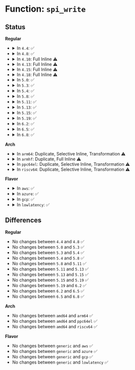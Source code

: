 # Function: <code>spi_write</code>

## Status
<b>Regular</b>
<ul>
<li>
<details>
<summary>In <code>4.4</code>: ✅</summary>

```c
int spi_write(struct spi_device *spi, const void *buf, size_t len);
```

**Collision:** Unique Static

**Inline:** No

**Transformation:** False

**Instances:**

```
In drivers/base/regmap/regmap-spi.c (ffffffff8156ae00)
Location: include/linux/spi/spi.h:860
Inline: False
Direct callers:
  - drivers/base/regmap/regmap-spi.c:regmap_spi_write
```
**Symbols:**

```
ffffffff8156ae00-ffffffff8156ae8c: spi_write (STB_LOCAL)
```
</details>
</li>
<li>
<details>
<summary>In <code>4.8</code>: ✅</summary>

```c
int spi_write(struct spi_device *spi, const void *buf, size_t len);
```

**Collision:** Unique Static

**Inline:** No

**Transformation:** False

**Instances:**

```
In drivers/base/regmap/regmap-spi.c (ffffffff815bf9d0)
Location: include/linux/spi/spi.h:995
Inline: False
Direct callers:
  - drivers/base/regmap/regmap-spi.c:regmap_spi_write
```
**Symbols:**

```
ffffffff815bf9d0-ffffffff815bfa6c: spi_write (STB_LOCAL)
```
</details>
</li>
<li>
<details>
<summary>In <code>4.10</code>: Full Inline ⚠️</summary>

**Collision:** Unique Static

**Inline:** Full

**Transformation:** False

**Instances:**

```
In drivers/base/regmap/regmap-spi.c (ffffffff815eee99)
Location: include/linux/spi/spi.h:1037
Inline: True
Inline callers:
  - drivers/base/regmap/regmap-spi.c:regmap_spi_write
```
</details>
</li>
<li>
<details>
<summary>In <code>4.13</code>: Full Inline ⚠️</summary>

**Collision:** Unique Static

**Inline:** Full

**Transformation:** False

**Instances:**

```
In drivers/base/regmap/regmap-spi.c (ffffffff81603019)
Location: include/linux/spi/spi.h:1074
Inline: True
Inline callers:
  - drivers/base/regmap/regmap-spi.c:regmap_spi_write
```
</details>
</li>
<li>
<details>
<summary>In <code>4.15</code>: Full Inline ⚠️</summary>

**Collision:** Unique Static

**Inline:** Full

**Transformation:** False

**Instances:**

```
In drivers/base/regmap/regmap-spi.c (ffffffff8166b3e9)
Location: include/linux/spi/spi.h:1074
Inline: True
Inline callers:
  - drivers/base/regmap/regmap-spi.c:regmap_spi_write
```
</details>
</li>
<li>
<details>
<summary>In <code>4.18</code>: Full Inline ⚠️</summary>

**Collision:** Unique Static

**Inline:** Full

**Transformation:** False

**Instances:**

```
In drivers/base/regmap/regmap-spi.c (ffffffff816a6ed4)
Location: include/linux/spi/spi.h:1070
Inline: True
Inline callers:
  - drivers/base/regmap/regmap-spi.c:regmap_spi_write
```
</details>
</li>
<li>
<details>
<summary>In <code>5.0</code>: ✅</summary>

```c
int spi_write(struct spi_device *spi, const void *buf, size_t len);
```

**Collision:** Unique Static

**Inline:** No

**Transformation:** False

**Instances:**

```
In drivers/base/regmap/regmap-spi.c (ffffffff816c7910)
Location: include/linux/spi/spi.h:1068
Inline: False
Direct callers:
  - drivers/base/regmap/regmap-spi.c:regmap_spi_write
```
**Symbols:**

```
ffffffff816c7910-ffffffff816c795f: spi_write (STB_LOCAL)
```
</details>
</li>
<li>
<details>
<summary>In <code>5.3</code>: ✅</summary>

```c
int spi_write(struct spi_device *spi, const void *buf, size_t len);
```

**Collision:** Unique Static

**Inline:** No

**Transformation:** False

**Instances:**

```
In drivers/base/regmap/regmap-spi.c (ffffffff81702bc0)
Location: include/linux/spi/spi.h:1140
Inline: False
Direct callers:
  - drivers/base/regmap/regmap-spi.c:regmap_spi_write
```
**Symbols:**

```
ffffffff81702bc0-ffffffff81702c0f: spi_write (STB_LOCAL)
```
</details>
</li>
<li>
<details>
<summary>In <code>5.4</code>: ✅</summary>

```c
int spi_write(struct spi_device *spi, const void *buf, size_t len);
```

**Collision:** Unique Static

**Inline:** No

**Transformation:** False

**Instances:**

```
In drivers/base/regmap/regmap-spi.c (ffffffff81726f10)
Location: include/linux/spi/spi.h:1143
Inline: False
Direct callers:
  - drivers/base/regmap/regmap-spi.c:regmap_spi_write
```
**Symbols:**

```
ffffffff81726f10-ffffffff81726f5f: spi_write (STB_LOCAL)
```
</details>
</li>
<li>
<details>
<summary>In <code>5.8</code>: ✅</summary>

```c
int spi_write(struct spi_device *spi, const void *buf, size_t len);
```

**Collision:** Unique Static

**Inline:** No

**Transformation:** False

**Instances:**

```
In drivers/base/regmap/regmap-spi.c (ffffffff817e34e0)
Location: include/linux/spi/spi.h:1254
Inline: False
Direct callers:
  - drivers/base/regmap/regmap-spi.c:regmap_spi_write
```
**Symbols:**

```
ffffffff817e34e0-ffffffff817e353b: spi_write (STB_LOCAL)
```
</details>
</li>
<li>
<details>
<summary>In <code>5.11</code>: ✅</summary>

```c
int spi_write(struct spi_device *spi, const void *buf, size_t len);
```

**Collision:** Unique Static

**Inline:** No

**Transformation:** False

**Instances:**

```
In drivers/base/regmap/regmap-spi.c (ffffffff817f8140)
Location: include/linux/spi/spi.h:1279
Inline: False
Direct callers:
  - drivers/base/regmap/regmap-spi.c:regmap_spi_write
```
**Symbols:**

```
ffffffff817f8140-ffffffff817f819e: spi_write (STB_LOCAL)
```
</details>
</li>
<li>
<details>
<summary>In <code>5.13</code>: ✅</summary>

```c
int spi_write(struct spi_device *spi, const void *buf, size_t len);
```

**Collision:** Unique Static

**Inline:** No

**Transformation:** False

**Instances:**

```
In drivers/base/regmap/regmap-spi.c (ffffffff817dc8d0)
Location: include/linux/spi/spi.h:1269
Inline: False
Direct callers:
  - drivers/base/regmap/regmap-spi.c:regmap_spi_write
```
**Symbols:**

```
ffffffff817dc8d0-ffffffff817dc92e: spi_write (STB_LOCAL)
```
</details>
</li>
<li>
<details>
<summary>In <code>5.15</code>: ✅</summary>

```c
int spi_write(struct spi_device *spi, const void *buf, size_t len);
```

**Collision:** Unique Static

**Inline:** No

**Transformation:** False

**Instances:**

```
In drivers/base/regmap/regmap-spi.c (ffffffff818682d0)
Location: include/linux/spi/spi.h:1268
Inline: False
Direct callers:
  - drivers/base/regmap/regmap-spi.c:regmap_spi_write
```
**Symbols:**

```
ffffffff818682d0-ffffffff8186832e: spi_write (STB_LOCAL)
```
</details>
</li>
<li>
<details>
<summary>In <code>5.19</code>: ✅</summary>

```c
int spi_write(struct spi_device *spi, const void *buf, size_t len);
```

**Collision:** Unique Static

**Inline:** No

**Transformation:** False

**Instances:**

```
In drivers/base/regmap/regmap-spi.c (ffffffff819b0cc0)
Location: include/linux/spi/spi.h:1248
Inline: False
Direct callers:
  - drivers/base/regmap/regmap-spi.c:regmap_spi_write
```
**Symbols:**

```
ffffffff819b0cc0-ffffffff819b0d2d: spi_write (STB_LOCAL)
```
</details>
</li>
<li>
<details>
<summary>In <code>6.2</code>: ✅</summary>

```c
int spi_write(struct spi_device *spi, const void *buf, size_t len);
```

**Collision:** Unique Static

**Inline:** No

**Transformation:** False

**Instances:**

```
In drivers/base/regmap/regmap-spi.c (ffffffff81b24be0)
Location: include/linux/spi/spi.h:1328
Inline: False
Direct callers:
  - drivers/base/regmap/regmap-spi.c:regmap_spi_write
```
**Symbols:**

```
ffffffff81b24be0-ffffffff81b24c4d: spi_write (STB_LOCAL)
```
</details>
</li>
<li>
<details>
<summary>In <code>6.5</code>: ✅</summary>

```c
int spi_write(struct spi_device *spi, const void *buf, size_t len);
```

**Collision:** Unique Static

**Inline:** No

**Transformation:** False

**Instances:**

```
In drivers/base/regmap/regmap-spi.c (ffffffff81b74ce0)
Location: include/linux/spi/spi.h:1379
Inline: False
Direct callers:
  - drivers/base/regmap/regmap-spi.c:regmap_spi_write
```
**Symbols:**

```
ffffffff81b74ce0-ffffffff81b74d47: spi_write (STB_LOCAL)
```
</details>
</li>
<li>
<details>
<summary>In <code>6.8</code>: ✅</summary>

```c
int spi_write(struct spi_device *spi, const void *buf, size_t len);
```

**Collision:** Unique Static

**Inline:** No

**Transformation:** False

**Instances:**

```
In drivers/base/regmap/regmap-spi.c (ffffffff81bc8b60)
Location: include/linux/spi/spi.h:1425
Inline: False
Direct callers:
  - drivers/base/regmap/regmap-spi.c:regmap_spi_write
```
**Symbols:**

```
ffffffff81bc8b60-ffffffff81bc8bc7: spi_write (STB_LOCAL)
```
</details>
</li>
</ul>
<b>Arch</b>
<ul>
<li>
<details>
<summary>In <code>arm64</code>: Duplicate, Selective Inline, Transformation ⚠️</summary>

```c
int spi_write(struct spi_device *spi, const void *buf, size_t len);
```

**Collision:** Static Duplication

**Inline:** Selective

**Transformation:** True

**Instances:**

```
In drivers/base/regmap/regmap-spi.c (ffff80001091c168)
Location: include/linux/spi/spi.h:1143
Inline: False
Direct callers:
  - drivers/base/regmap/regmap-spi.c:regmap_spi_write
```
```
In drivers/mfd/stmpe-spi.c (ffff800010930470)
Location: include/linux/spi/spi.h:1143
Inline: True
Direct callers:
  - drivers/mfd/stmpe-spi.c:spi_init
  - drivers/mfd/stmpe-spi.c:spi_block_write
```
**Symbols:**

```
ffff80001091c168-ffff80001091c1d4: spi_write (STB_LOCAL)
ffff800010930470-ffff8000109304e0: spi_write.constprop.0 (STB_LOCAL)
```
</details>
</li>
<li>
<details>
<summary>In <code>armhf</code>: Duplicate, Full Inline ⚠️</summary>

**Collision:** Static Duplication

**Inline:** Full

**Transformation:** False

**Instances:**

```
In drivers/base/regmap/regmap-spi.c (c0a0199c)
Location: include/linux/spi/spi.h:1143
Inline: True
Inline callers:
  - drivers/base/regmap/regmap-spi.c:regmap_spi_write
```
```
In drivers/mfd/stmpe-spi.c (c0a11a54)
Location: include/linux/spi/spi.h:1143
Inline: True
Inline callers:
  - drivers/mfd/stmpe-spi.c:spi_reg_write
```
</details>
</li>
<li>
<details>
<summary>In <code>ppc64el</code>: Duplicate, Selective Inline, Transformation ⚠️</summary>

```c
int spi_write(struct spi_device *spi, const void *buf, size_t len);
```

**Collision:** Static Duplication

**Inline:** Selective

**Transformation:** True

**Instances:**

```
In drivers/base/regmap/regmap-spi.c (c0000000009c09b0)
Location: include/linux/spi/spi.h:1143
Inline: False
Direct callers:
  - drivers/base/regmap/regmap-spi.c:regmap_spi_write
```
```
In drivers/mfd/stmpe-spi.c (c0000000009d04b0)
Location: include/linux/spi/spi.h:1143
Inline: True
Direct callers:
  - drivers/mfd/stmpe-spi.c:spi_init
  - drivers/mfd/stmpe-spi.c:spi_block_write
```
**Symbols:**

```
c0000000009c09b0-c0000000009c0a48: spi_write (STB_LOCAL)
c0000000009d04b0-c0000000009d0540: spi_write.constprop.0 (STB_LOCAL)
```
</details>
</li>
<li>
<details>
<summary>In <code>riscv64</code>: Duplicate, Selective Inline, Transformation ⚠️</summary>

```c
int spi_write(struct spi_device *spi, const void *buf, size_t len);
```

**Collision:** Static Duplication

**Inline:** Selective

**Transformation:** True

**Instances:**

```
In drivers/base/regmap/regmap-spi.c (ffffffe00059bc32)
Location: include/linux/spi/spi.h:1143
Inline: False
Direct callers:
  - drivers/base/regmap/regmap-spi.c:regmap_spi_write
```
```
In drivers/mfd/stmpe-spi.c (ffffffe0005a6be6)
Location: include/linux/spi/spi.h:1143
Inline: True
Direct callers:
  - drivers/mfd/stmpe-spi.c:spi_init
  - drivers/mfd/stmpe-spi.c:spi_block_write
```
```
In drivers/mmc/host/mmc_spi.c (ffffffe00071a0b2)
Location: include/linux/spi/spi.h:1143
Inline: True
Direct callers:
  - drivers/mmc/host/mmc_spi.c:mmc_spi_set_ios
  - drivers/mmc/host/mmc_spi.c:mmc_spi_set_ios
```
**Symbols:**

```
ffffffe0005a6be6-ffffffe0005a6c42: spi_write.constprop.0 (STB_LOCAL)
ffffffe00071a0b2-ffffffe00071a10e: spi_write.constprop.0 (STB_LOCAL)
ffffffe00059bc32-ffffffe00059bc8c: spi_write (STB_LOCAL)
```
</details>
</li>
</ul>
<b>Flavor</b>
<ul>
<li>
<details>
<summary>In <code>aws</code>: ✅</summary>

```c
int spi_write(struct spi_device *spi, const void *buf, size_t len);
```

**Collision:** Unique Static

**Inline:** No

**Transformation:** False

**Instances:**

```
In drivers/base/regmap/regmap-spi.c (ffffffff816eccf0)
Location: include/linux/spi/spi.h:1143
Inline: False
Direct callers:
  - drivers/base/regmap/regmap-spi.c:regmap_spi_write
```
**Symbols:**

```
ffffffff816eccf0-ffffffff816ecd3f: spi_write (STB_LOCAL)
```
</details>
</li>
<li>
<details>
<summary>In <code>azure</code>: ✅</summary>

```c
int spi_write(struct spi_device *spi, const void *buf, size_t len);
```

**Collision:** Unique Static

**Inline:** No

**Transformation:** False

**Instances:**

```
In drivers/base/regmap/regmap-spi.c (ffffffff816c7330)
Location: include/linux/spi/spi.h:1143
Inline: False
Direct callers:
  - drivers/base/regmap/regmap-spi.c:regmap_spi_write
```
**Symbols:**

```
ffffffff816c7330-ffffffff816c737f: spi_write (STB_LOCAL)
```
</details>
</li>
<li>
<details>
<summary>In <code>gcp</code>: ✅</summary>

```c
int spi_write(struct spi_device *spi, const void *buf, size_t len);
```

**Collision:** Unique Static

**Inline:** No

**Transformation:** False

**Instances:**

```
In drivers/base/regmap/regmap-spi.c (ffffffff8171a3d0)
Location: include/linux/spi/spi.h:1143
Inline: False
Direct callers:
  - drivers/base/regmap/regmap-spi.c:regmap_spi_write
```
**Symbols:**

```
ffffffff8171a3d0-ffffffff8171a41f: spi_write (STB_LOCAL)
```
</details>
</li>
<li>
<details>
<summary>In <code>lowlatency</code>: ✅</summary>

```c
int spi_write(struct spi_device *spi, const void *buf, size_t len);
```

**Collision:** Unique Static

**Inline:** No

**Transformation:** False

**Instances:**

```
In drivers/base/regmap/regmap-spi.c (ffffffff81735730)
Location: include/linux/spi/spi.h:1143
Inline: False
Direct callers:
  - drivers/base/regmap/regmap-spi.c:regmap_spi_write
```
**Symbols:**

```
ffffffff81735730-ffffffff8173577f: spi_write (STB_LOCAL)
```
</details>
</li>
</ul>

## Differences
<b>Regular</b>
<ul>
<li>
No changes between <code>4.4</code> and <code>4.8</code> ✅
</li>
<li>
No changes between <code>5.0</code> and <code>5.3</code> ✅
</li>
<li>
No changes between <code>5.3</code> and <code>5.4</code> ✅
</li>
<li>
No changes between <code>5.4</code> and <code>5.8</code> ✅
</li>
<li>
No changes between <code>5.8</code> and <code>5.11</code> ✅
</li>
<li>
No changes between <code>5.11</code> and <code>5.13</code> ✅
</li>
<li>
No changes between <code>5.13</code> and <code>5.15</code> ✅
</li>
<li>
No changes between <code>5.15</code> and <code>5.19</code> ✅
</li>
<li>
No changes between <code>5.19</code> and <code>6.2</code> ✅
</li>
<li>
No changes between <code>6.2</code> and <code>6.5</code> ✅
</li>
<li>
No changes between <code>6.5</code> and <code>6.8</code> ✅
</li>
</ul>
<b>Arch</b>
<ul>
<li>
No changes between <code>amd64</code> and <code>arm64</code> ✅
</li>
<li>
No changes between <code>amd64</code> and <code>ppc64el</code> ✅
</li>
<li>
No changes between <code>amd64</code> and <code>riscv64</code> ✅
</li>
</ul>
<b>Flavor</b>
<ul>
<li>
No changes between <code>generic</code> and <code>aws</code> ✅
</li>
<li>
No changes between <code>generic</code> and <code>azure</code> ✅
</li>
<li>
No changes between <code>generic</code> and <code>gcp</code> ✅
</li>
<li>
No changes between <code>generic</code> and <code>lowlatency</code> ✅
</li>
</ul>
